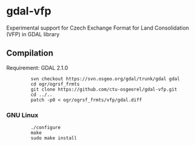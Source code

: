# gdal-vfp
Experimental support for Czech Exchange Format for Land Consolidation (VFP) in GDAL library

## Compilation

Requirement: GDAL 2.1.0


             svn checkout https://svn.osgeo.org/gdal/trunk/gdal gdal
             cd ogr/ogrsf_frmts
             git clone https://github.com/ctu-osgeorel/gdal-vfp.git
             cd ../..
             patch -p0 < ogr/ogrsf_frmts/vfp/gdal.diff

### GNU Linux

             ./configure
             make
             sudo make install
